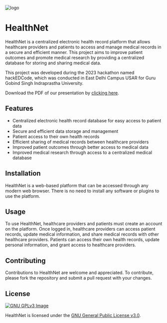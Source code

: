 ![logo](https://i.imgur.com/dyVqjla.png)
# HealthNet

HealthNet is a centralized electronic health record platform that allows healthcare providers and patients to access and manage medical records in a secure and efficient manner. This project aims to improve patient outcomes and promote medical research by providing a centralized database for storing and sharing medical data.

This project was developed during the 2023 hackathon named hackEDCode, which was conducted in East Delhi Campus USAR for Guru Gobind Singh Indraprastha University.

Download the PDF of our presentation by [clicking here](https://github.com/spignelon/HealthNet/raw/main/HealthNet.pdf).

## Features

- Centralized electronic health record database for easy access to patient data
- Secure and efficient data storage and management
- Patient access to their own health records
- Efficient sharing of medical records between healthcare providers
- Improved patient outcomes through better access to medical data
- Improved medical research through access to a centralized medical database

## Installation

HealthNet is a web-based platform that can be accessed through any modern web browser. There is no need to install any software or plugins to use the platform.

## Usage

To use HealthNet, healthcare providers and patients must create an account on the platform. Once logged in, healthcare providers can access patient records, update medical information, and share medical records with other healthcare providers. Patients can access their own health records, update personal information, and grant access to healthcare providers.

## Contributing

Contributions to HealthNet are welcome and appreciated. To contribute, please fork the repository and submit a pull request with your changes.

## License
[![GNU GPLv3 Image](https://www.gnu.org/graphics/gplv3-127x51.png)](https://www.gnu.org/licenses/gpl-3.0.en.html)

HealthNet is licensed under the [GNU General Public License v3.0](https://github.com/spignelon/HealthNet/blob/main/LICENSE).
